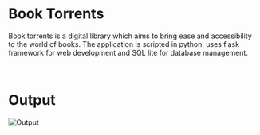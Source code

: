 # Book Torrents
Book torrents is a digital library which aims to bring ease and accessibility to the world of books. The application is scripted in python, uses flask framework for web development and SQL lite for database management.

<br>

# Output

![Output](https://github.com/Shivraj-123/BookTorrents/assets/110761368/50bf0376-5705-4510-86fb-ce7507a5613d)
